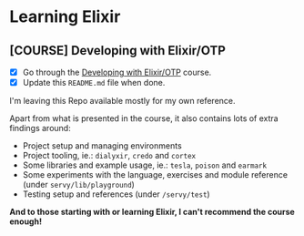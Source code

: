 # Learning Elixir

## [COURSE] Developing with Elixir/OTP
- [x] Go through the [Developing with Elixir/OTP](https://pragmaticstudio.com/courses/elixir/) course.
- [x] Update this `README.md` file when done.

I'm leaving this Repo available mostly for my own reference.

Apart from what is presented in the course, it also contains lots of extra findings around:

- Project setup and managing environments
- Project tooling, ie.: `dialyxir`, `credo` and `cortex`
- Some libraries and example usage, ie.: `tesla`, `poison` and `earmark`
- Some experiments with the language, exercises and module reference (under `servy/lib/playground`)
- Testing setup and references (under `/servy/test`)

**And to those starting with or learning Elixir, I can't recommend the course enough!**